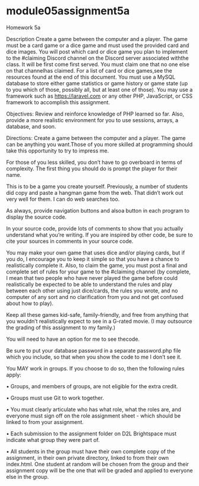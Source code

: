 # module05assignment5a
Homework 5a 

Description
Create a game between the computer and a player. The game must be a card game or a dice game and must used the provided card and dice images. You will post which card or dice game you plan to implement to the #claiming Discord
channel on the Discord server associated withthe class. It will be first come first served. You must claim one that no one else on that channelhas claimed. For a list of card or dice games,see the resources found at the end of this document.
You must use a MySQL database to store either game statistics or game history or game state (up to you which of those, possibly all, but at least one of those). You may use a framework such as https://laravel.com or any other PHP, JavaScript,
or CSS framework to accomplish this assignment.

Objectives: Review and reinforce knowledge of PHP learned so far. Also, provide a more realistic environment for you to use sessions, arrays, a database, and soon.

Directions:
Create a game between the computer and a player. The game can be anything you want.Those of you more skilled at programming
should take this opportunity to try to impress me. 

For those of you less skilled, you don’t have to go overboard in terms of complexity. The first thing you should do is prompt the player for their name. 

This is to be a game you create yourself. Previously, a number of students did copy and paste a hangman game from the web. That didn’t work out very well for them. I can do web searches too.

As always, provide navigation buttons and alsoa button in each program to display the source
code. 

In your source code, provide lots of comments to show that you actually understand what you’re writing. If you are inspired by other code, be sure to cite your sources in comments in your source code. 

You may make your own game that uses dice and/or playing cards, but if you do, I encourage you to keep it simple so that you have a chance to realistically complete it. Also, to claim the game, you must post a final and complete set of rules for your game to the #claiming channel (by complete, I mean that two people who have never played the game before could realistically be expected to be able to understand the rules and play between each other using just dice/cards, the rules you wrote, and no computer of any sort and no clarification from you and not get confused about how to play). 

Keep all these games kid-safe, family-friendly, and free from anything that you wouldn’t realistically expect to see in a G-rated movie. (I may outsource the grading of this assignment to my family.)

You will need to have an option for me to see thecode.

Be sure to put your database password in a separate password.php file which you include, so that when you show the code to me I don’t see it.

You MAY work in groups. If you choose to do so, then the following rules apply:

• Groups, and members of groups, are not eligible for the extra credit.

• Groups must use Git to work together.

• You must clearly articulate who has what role, what the roles are, and everyone must sign off on the role assignment sheet - which should be linked to from your assignment.

• Each submission to the assignment folder on D2L Brightspace must indicate what group they were part of.

• All students in the group must have their own complete copy of the assignment, in their own private directory, linked to from their own index.html. One student at random will be chosen from the group and their assignment copy will be the one that will be graded and applied to everyone else in the group.
